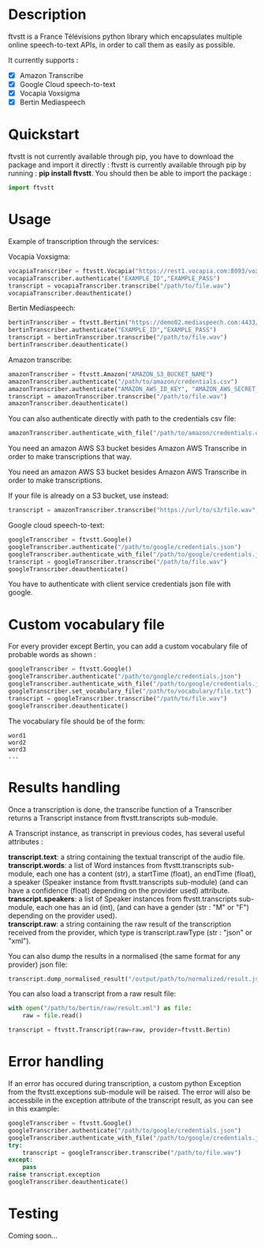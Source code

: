 # Description

ftvstt is a France Télévisions python library which encapsulates multiple online speech-to-text APIs, in order to call them as easily as possible.

It currently supports :
- [x] Amazon Transcribe
- [x] Google Cloud speech-to-text
- [x] Vocapia Voxsigma
- [x] Bertin Mediaspeech

# Quickstart

ftvstt is not currently available through pip, you have to download the package and import it directly :
ftvstt is currently available through pip by running : **pip install ftvstt**.
You should then be able to import the package :

```python
import ftvstt
```

# Usage

Example of transcription through the services:

Vocapia Voxsigma:
```python
vocapiaTranscriber = ftvstt.Vocapia("https://rest1.vocapia.com:8093/voxsigma")
vocapiaTranscriber.authenticate("EXAMPLE_ID","EXAMPLE_PASS")
transcript = vocapiaTranscriber.transcribe("/path/to/file.wav")
vocapiaTranscriber.deauthenticate()
```

Bertin Mediaspeech:
```python
bertinTranscriber = ftvstt.Bertin("https://demo02.mediaspeech.com:4433/api")
bertinTranscriber.authenticate("EXAMPLE_ID","EXAMPLE_PASS")
transcript = bertinTranscriber.transcribe("/path/to/file.wav")
bertinTranscriber.deauthenticate()
```

Amazon transcribe:
```python
amazonTranscriber = ftvstt.Amazon("AMAZON_S3_BUCKET_NAME")
amazonTranscriber.authenticate("/path/to/amazon/credentials.csv")
amazonTranscriber.authenticate("AMAZON_AWS_ID_KEY", "AMAZON_AWS_SECRET_KEY")
transcript = amazonTranscriber.transcribe("/path/to/file.wav")
amazonTranscriber.deauthenticate()
```
You can also authenticate directly with path to the credentials csv file:
```python
amazonTranscriber.authenticate_with_file("/path/to/amazon/credentials.csv")
```
You need an amazon AWS S3 bucket besides Amazon AWS Transcribe in order to make transcriptions that way.

You need an amazon AWS S3 bucket besides Amazon AWS Transcribe in order to make transcriptions.

If your file is already on a S3 bucket, use instead:
```python
transcript = amazonTranscriber.transcribe("https://url/to/s3/file.wav", s3file=True)
```

Google cloud speech-to-text:
```python
googleTranscriber = ftvstt.Google()
googleTranscriber.authenticate("/path/to/google/credentials.json")
googleTranscriber.authenticate_with_file("/path/to/google/credentials.json")
transcript = googleTranscriber.transcribe("/path/to/file.wav")
googleTranscriber.deauthenticate()
```
You have to authenticate with client service credentials json file with google.

# Custom vocabulary file

For every provider except Bertin, you can add a custom vocabulary file of probable words as shown :
```python
googleTranscriber = ftvstt.Google()
googleTranscriber.authenticate("/path/to/google/credentials.json")
googleTranscriber.authenticate_with_file("/path/to/google/credentials.json")
googleTranscriber.set_vocabulary_file("/path/to/vocabulary/file.txt")
transcript = googleTranscriber.transcribe("/path/to/file.wav")
googleTranscriber.deauthenticate()
```

The vocabulary file should be of the form:
```
word1
word2
word3
...
```

# Results handling

Once a transcription is done, the transcribe function of a Transcriber returns a Transcript instance from ftvstt.transcripts sub-module.

A Transcript instance, as transcript in previous codes, has several useful attributes :

**transcript.text**: a string containing the textual transcript of the audio file.  
**transcript.words**: a list of Word instances from ftvstt.transcripts sub-module, each one has a content (str), a startTime (float), an endTime (float), a speaker (Speaker instance from ftvstt.transcripts sub-module) (and can have a confidence (float) depending on the provider used) attribute.  
**transcript.speakers**: a list of Speaker instances from ftvstt.transcripts sub-module, each one has an id (int), (and can have a gender (str : "M" or "F") depending on the provider used).  
**transcript.raw**: a string containing the raw result of the transcription received from the provider, which type is transcript.rawType (str : "json" or "xml").

You can also dump the results in a normalised (the same format for any provider) json file:
```python
transcript.dump_normalised_result("/output/path/to/normalized/result.json")
```

You can also load a transcript from a raw result file:
```python
with open("/path/to/bertin/raw/result.xml") as file:
    raw = file.read()

transcript = ftvstt.Transcript(raw=raw, provider=ftvstt.Bertin)
```
# Error handling

If an error has occured during transcription, a custom python Exception from the ftvstt.exceptions sub-module will be raised. The error will also be accessbile in the exception attribute of the transcript result, as you can see in this example:

```python
googleTranscriber = ftvstt.Google()
googleTranscriber.authenticate("/path/to/google/credentials.json")
googleTranscriber.authenticate_with_file("/path/to/google/credentials.json")
try:
    transcript = googleTranscriber.transcribe("/path/to/file.wav")
except:
    pass
raise transcript.exception
googleTranscriber.deauthenticate()
```

# Testing

Coming soon...
